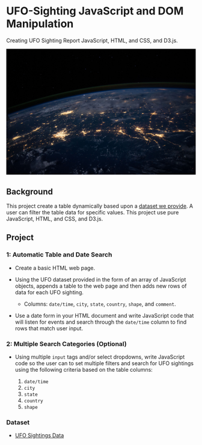 # UFO-Sighting JavaScript and DOM Manipulation
Creating UFO Sighting Report JavaScript, HTML, and CSS, and D3.js.

![UFO](static/images/nasa.jpg)

## Background

This project create a table dynamically based upon a [dataset we provide](static/js/data.js). A user can filter the table data for specific values. This project use pure JavaScript, HTML, and CSS, and D3.js.

## Project

### 1: Automatic Table and Date Search

* Create a basic HTML web page.

* Using the UFO dataset provided in the form of an array of JavaScript objects, appends a table to the web page and then adds new rows of data for each UFO sighting.

  * Columns: `date/time`, `city`, `state`, `country`, `shape`, and `comment`.

* Use a date form in your HTML document and write JavaScript code that will listen for events and search through the `date/time` column to find rows that match user input.

### 2: Multiple Search Categories (Optional)

* Using multiple `input` tags and/or select dropdowns, write JavaScript code so the user can to set multiple filters and search for UFO sightings using the following criteria based on the table columns:

  1. `date/time`
  2. `city`
  3. `state`
  4. `country`
  5. `shape`

### Dataset

* [UFO Sightings Data](static/js/data.js)

